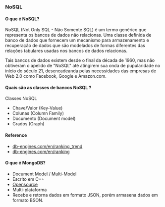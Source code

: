 ### NoSQL

#### O que é NoSQL?
NoSQL (Not Only SQL - Não Somente SQL) é um termo genérico que representa os bancos de dados não relacionas. Uma classe definida de banco de dados que fornecem um mecanismo para armazenamento e recuperação de dados que são modelados de formas diferentes das relações tabulares usadas nos bancos de dados relacionas. 

Tais bancos de dados existem desde o final da década de 1960, mas não obtiveram o apelido de "NoSQL" até atingirem sua onda de pupularidade no início do século 21, desencadeanda pelas necessidades das empresas de Web 2.0 como Facebook, Google e Amazon.com.

#### Quais são as classes de bancos NoSQL ?

Classes NoSQL

- Chave/Valor (Key-Value)
- Colunas (Column Family)
- Documento (Document model)
- Grados (Graph)

#### Reference
- [db-engines.com/en/ranking_trend](https://db-engines.com/en/ranking_trend)
- [db-engines.com/en/ranking](https://db-engines.com/en/ranking)

#### O que é MongoDB?

- Document Model / Multi-Model
- Escrito em C++
- [Opensource](https://github.com/mongodb/mongo) 
- Multi-plataforma
- Recebe e retorna dados em formato JSON, porém armasena dados em formato BSON.







